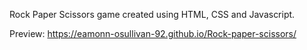 Rock Paper Scissors game created using HTML, CSS and Javascript.

Preview: https://eamonn-osullivan-92.github.io/Rock-paper-scissors/
